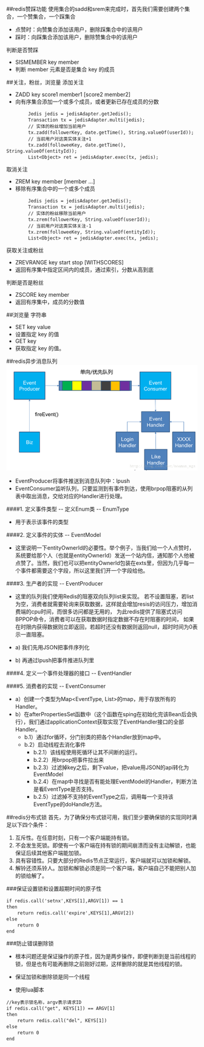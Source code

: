 ##redis赞踩功能
使用集合的sadd和srem来完成时，首先我们需要创建两个集合，一个赞集合，一个踩集合

- 点赞时：向赞集合添加该用户，删除踩集合中的该用户
- 踩时：向踩集合添加该用户，删除赞集合中的该用户

判断是否赞踩
- SISMEMBER key member 
- 判断 member 元素是否是集合 key 的成员

##关注，粉丝，浏览量
添加关注
- ZADD key score1 member1 [score2 member2] 
- 向有序集合添加一个或多个成员，或者更新已存在成员的分数

```$xslt
        Jedis jedis = jedisAdapter.getJedis();
        Transaction tx = jedisAdapter.multi(jedis);
        // 实体的粉丝增加当前用户
        tx.zadd(followerKey, date.getTime(), String.valueOf(userId));
        // 当前用户对这类实体关注+1
        tx.zadd(followeeKey, date.getTime(), String.valueOf(entityId));
        List<Object> ret = jedisAdapter.exec(tx, jedis);
```
取消关注
- ZREM key member [member ...] 
- 移除有序集合中的一个或多个成员

```$xslt
        Jedis jedis = jedisAdapter.getJedis();
        Transaction tx = jedisAdapter.multi(jedis);
        // 实体的粉丝移除当前用户
        tx.zrem(followerKey, String.valueOf(userId));
        // 当前用户对这类实体关注-1
        tx.zrem(followeeKey, String.valueOf(entityId));
        List<Object> ret = jedisAdapter.exec(tx, jedis);
```

获取关注或粉丝
- ZREVRANGE key start stop [WITHSCORES] 
- 返回有序集中指定区间内的成员，通过索引，分数从高到底

判断是否是粉丝
- ZSCORE key member 
- 返回有序集中，成员的分数值

##浏览量
字符串
- SET key value 
- 设置指定 key 的值
- GET key 
- 获取指定 key 的值。

##redis异步消息队列
![](redis异步队列.png)

- EventProducer将事件推送到消息队列中：lpush 
- EventConsumer监听队列，只要监测到有事件到达，使用brpop阻塞的从列表中取出消息，交给对应的Handler进行处理。

####1. 定义事件类型 -- 定义Enum类 -- EnumType

- 用于表示该事件的类型

####2. 定义事件的实体 -- EventModel

- 这里说明一下entityOwnerId的必要性。举个例子，当我们给一个人点赞时，系统要给那个人（也就是entityOwnerId）发送一个站内信，通知那个人他被点赞了。当然，我们也可以把entityOwnerId包装在exts里，但因为几乎每一个事件都需要这个字段，所以这里我们开一个字段给他。

####3. 生产者的实现 -- EventProducer

- 这里的队列我们使用Redis的阻塞双向队列list来实现。
若不设置阻塞，若list为空，消费者就需要轮询来获取数据，这样就会增加resis的访问压力，增加消费端的cpu时间，而很多访问都是无用的，
为此redis提供了阻塞式访问BPPOP命令，消费者可以在获取数据时指定数据不存在时阻塞的时间，
如果在时限内获得数据则立即返回，若超时还没有数据则返回null，超时时间为0表示一直阻塞。

- a) 我们先用JSON把事件序列化
- b) 再通过lpush把事件推进队列里

####4. 定义一个事件处理器的接口 -- EventHandler

####5. 消费者的实现 -- EventConsumer

- a）创建一个类型为Map<EventType, List<EventHandler>>的map，用于存放所有的Handler。
- b）在afterPropertiesSet函数中（这个函数在sping在初始化完该Bean后会执行），我们通过applicationContext获取实现了EventHandler接口的全部Handler。
    - b.1）通过for循环，分门别类的把各个Handler放到map中。
    - b.2）启动线程去消化事件
        - b.2.1）该线程使用死循环让其不间断的运行。
        - b.2.2）用brpop把事件拉出来
        - b.2.3）过滤掉key之后，剩下value，把value用JSON的api转化为EventModel
        - b.2.4）在map中寻找是否有能处理EventModel的Handler，判断方法是看EventType是否支持。
        - b.2.5）过滤掉不支持的EventType之后，调用每一个支持该EventType的doHandle方法。



##redis分布式锁
首先，为了确保分布式锁可用，我们至少要确保锁的实现同时满足以下四个条件：

1. 互斥性。在任意时刻，只有一个客户端能持有锁。
2. 不会发生死锁。即使有一个客户端在持有锁的期间崩溃而没有主动解锁，也能保证后续其他客户端能加锁。
3. 具有容错性。只要大部分的Redis节点正常运行，客户端就可以加锁和解锁。
4. 解铃还须系铃人。加锁和解锁必须是同一个客户端，客户端自己不能把别人加的锁给解了。

###保证设置锁和设置超期时间的原子性
```$xslt
if redis.call('setnx',KEYS[1],ARGV[1]) == 1 
then  
    return redis.call('expire',KEYS[1],ARGV[2])  
else 
    return 0 
end
```

###防止错误删除锁
- 根本问题还是保证操作的原子性，因为是两步操作，即便判断到是当前线程的锁，但是也有可能再删除之前刚好过期，这样删除的就是其他线程的锁。

- 保证加锁和删除锁是同一个线程
- 使用lua脚本
```$xslt
//key表示锁名称，argv表示请求ID
if redis.call("get", KEYS[1]) == ARGV[1]
then
    return redis.call("del", KEYS[1])
else
    return 0
end
```



  
  

